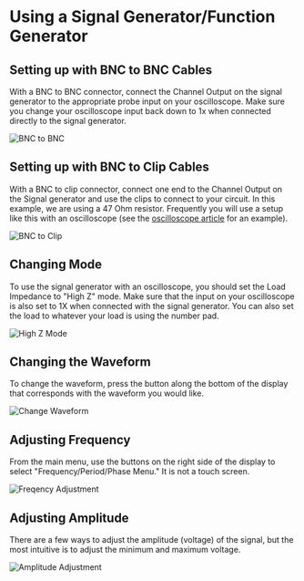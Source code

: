 # Using a Signal Generator/Function Generator
## Setting up with BNC to BNC Cables
With a BNC to BNC connector, connect the Channel Output on the signal generator to the appropriate probe input on your oscilloscope. Make sure you change your oscilloscope input back down to 1x when connected directly to the signal generator.

![BNC to BNC](/assets/FGBNCToBNC.gif)

## Setting up with BNC to Clip Cables
With a BNC to clip connector, connect one end to the Channel Output on the Signal generator and use the clips to connect to your circuit. In this example, we are using a 47 Ohm resistor. Frequently you will use a setup like this with an oscilloscope (see the [oscilloscope article](/oscope.md) for an example).

![BNC to Clip](/assets/FGBNCClip.gif)


## Changing Mode
To use the signal generator with an oscilloscope, you should set the Load Impedance to "High Z" mode. Make sure that the input on your oscilloscope is also set to 1X when connected with the signal generator. You can also set the load to whatever your load is using the number pad.

![High Z Mode](/assets/FGHighZ.gif)

## Changing the Waveform
To change the waveform, press the button along the bottom of the display that corresponds with the waveform you would like.

![Change Waveform](/assets/FGWaveform.gif)

## Adjusting Frequency
From the main menu, use the buttons on the right side of the display to select "Frequency/Period/Phase Menu." It is not a touch screen.

![Freqency Adjustment](/assets/FGFreq.gif)

## Adjusting Amplitude
There are a few ways to adjust the amplitude (voltage) of the signal, but the most intuitive is to adjust the minimum and maximum voltage.

![Amplitude Adjustment](/assets/FGAmp.gif)
